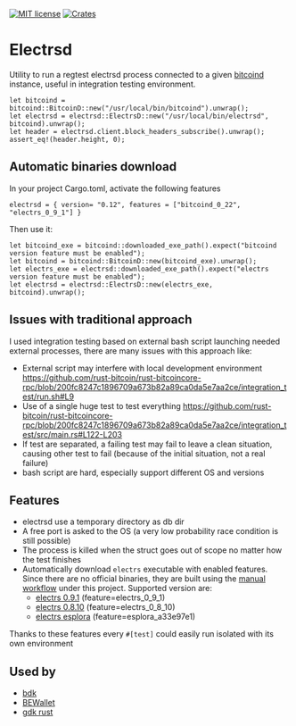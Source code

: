 [![MIT license](https://img.shields.io/github/license/RCasatta/electrsd)](https://github.com/RCasatta/electrsd/blob/master/LICENSE)
[![Crates](https://img.shields.io/crates/v/electrsd.svg)](https://crates.io/crates/electrsd)

# Electrsd

Utility to run a regtest electrsd process connected to a given [bitcoind](https://github.com/RCasatta/bitcoind) instance, 
useful in integration testing environment.

```
let bitcoind = bitcoind::BitcoinD::new("/usr/local/bin/bitcoind").unwrap();
let electrsd = electrsd::ElectrsD::new("/usr/local/bin/electrsd", bitcoind).unwrap();
let header = electrsd.client.block_headers_subscribe().unwrap();
assert_eq!(header.height, 0);
```

## Automatic binaries download

In your project Cargo.toml, activate the following features
```
electrsd = { version= "0.12", features = ["bitcoind_0_22", "electrs_0_9_1"] }
```
Then use it:
```
let bitcoind_exe = bitcoind::downloaded_exe_path().expect("bitcoind version feature must be enabled");
let bitcoind = bitcoind::BitcoinD::new(bitcoind_exe).unwrap();
let electrs_exe = electrsd::downloaded_exe_path().expect("electrs version feature must be enabled");
let electrsd = electrsd::ElectrsD::new(electrs_exe, bitcoind).unwrap();
```

## Issues with traditional approach

I used integration testing based on external bash script launching needed external processes, there are many issues with this approach like:

* External script may interfere with local development environment https://github.com/rust-bitcoin/rust-bitcoincore-rpc/blob/200fc8247c1896709a673b82a89ca0da5e7aa2ce/integration_test/run.sh#L9
* Use of a single huge test to test everything https://github.com/rust-bitcoin/rust-bitcoincore-rpc/blob/200fc8247c1896709a673b82a89ca0da5e7aa2ce/integration_test/src/main.rs#L122-L203
* If test are separated, a failing test may fail to leave a clean situation, causing other test to fail (because of the initial situation, not a real failure)
* bash script are hard, especially support different OS and versions

## Features

  * electrsd use a temporary directory as db dir
  * A free port is asked to the OS (a very low probability race condition is still possible) 
  * The process is killed when the struct goes out of scope no matter how the test finishes
  * Automatically download `electrs` executable with enabled features. Since there are no official binaries, they are built using the [manual workflow](.github/workflows/build_electrs.yml) under this project. Supported version are:
    * [electrs 0.9.1](https://github.com/romanz/electrs/releases/tag/v0.9.1) (feature=electrs_0_9_1)
    * [electrs 0.8.10](https://github.com/romanz/electrs/releases/tag/v0.8.10) (feature=electrs_0_8_10)
    * [electrs esplora](https://github.com/Blockstream/electrs/tree/a33e97e1a1fc63fa9c20a116bb92579bbf43b254) (feature=esplora_a33e97e1)

Thanks to these features every `#[test]` could easily run isolated with its own environment

## Used by

  * [bdk](https://github.com/bitcoindevkit/bdk)
  * [BEWallet](https://github.com/LeoComandini/BEWallet)
  * [gdk rust](https://github.com/Blockstream/gdk/blob/master/subprojects/gdk_rust/)
